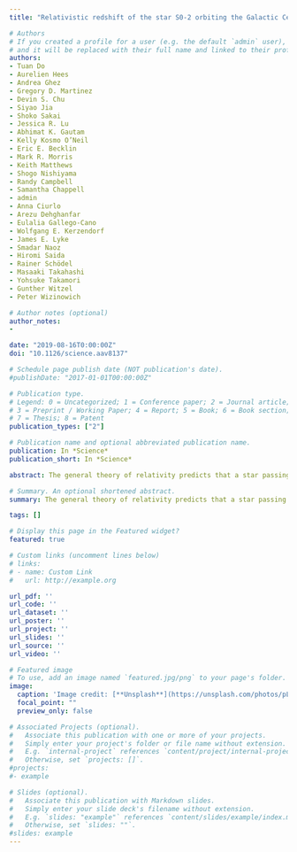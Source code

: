 ```yaml
---
title: "Relativistic redshift of the star S0-2 orbiting the Galactic Center supermassive black hole"

# Authors
# If you created a profile for a user (e.g. the default `admin` user), write the username (folder name) here 
# and it will be replaced with their full name and linked to their profile.
authors:
- Tuan Do
- Aurelien Hees
- Andrea Ghez
- Gregory D. Martinez
- Devin S. Chu
- Siyao Jia
- Shoko Sakai
- Jessica R. Lu
- Abhimat K. Gautam
- Kelly Kosmo O’Neil
- Eric E. Becklin
- Mark R. Morris
- Keith Matthews
- Shogo Nishiyama
- Randy Campbell
- Samantha Chappell
- admin
- Anna Ciurlo
- Arezu Dehghanfar
- Eulalia Gallego-Cano
- Wolfgang E. Kerzendorf
- James E. Lyke
- Smadar Naoz
- Hiromi Saida
- Rainer Schödel
- Masaaki Takahashi
- Yohsuke Takamori
- Gunther Witzel
- Peter Wizinowich

# Author notes (optional)
author_notes:
- 

date: "2019-08-16T0:00:00Z"
doi: "10.1126/science.aav8137"

# Schedule page publish date (NOT publication's date).
#publishDate: "2017-01-01T00:00:00Z"

# Publication type.
# Legend: 0 = Uncategorized; 1 = Conference paper; 2 = Journal article;
# 3 = Preprint / Working Paper; 4 = Report; 5 = Book; 6 = Book section;
# 7 = Thesis; 8 = Patent
publication_types: ["2"]

# Publication name and optional abbreviated publication name.
publication: In *Science*
publication_short: In *Science*

abstract: The general theory of relativity predicts that a star passing close to a supermassive black hole should exhibit a relativistic redshift. In this study, we used observations of the Galactic Center star S0-2 to test this prediction. We combined existing spectroscopic and astrometric measurements from 1995–2017, which cover S0-2’s 16-year orbit, with measurements from March to September 2018, which cover three events during S0-2’s closest approach to the black hole. We detected a combination of special relativistic and gravitational redshift, quantified using the redshift parameter ϒ. Our result, ϒ = 0.88 ± 0.17, is consistent with general relativity (ϒ = 1) and excludes a Newtonian model (ϒ = 0) with a statistical significance of 5σ.

# Summary. An optional shortened abstract.
summary: The general theory of relativity predicts that a star passing close to a supermassive black hole should exhibit a relativistic redshift. We used observations of the Galactic Center 16-year-orbit star S0-2 to test this prediction. We combined the measurements from March to September 2018, which cover three events during S0-2’s closest approach to the black hole with existing measurements from 1995–2017. We detected a combination of special relativistic and gravitational redshift. (See full abstract in the title link)

tags: []

# Display this page in the Featured widget?
featured: true

# Custom links (uncomment lines below)
# links:
# - name: Custom Link
#   url: http://example.org

url_pdf: ''
url_code: ''
url_dataset: ''
url_poster: ''
url_project: ''
url_slides: ''
url_source: ''
url_video: ''

# Featured image
# To use, add an image named `featured.jpg/png` to your page's folder. 
image:
  caption: 'Image credit: [**Unsplash**](https://unsplash.com/photos/pLCdAaMFLTE)'
  focal_point: ""
  preview_only: false

# Associated Projects (optional).
#   Associate this publication with one or more of your projects.
#   Simply enter your project's folder or file name without extension.
#   E.g. `internal-project` references `content/project/internal-project/index.md`.
#   Otherwise, set `projects: []`.
#projects:
#- example

# Slides (optional).
#   Associate this publication with Markdown slides.
#   Simply enter your slide deck's filename without extension.
#   E.g. `slides: "example"` references `content/slides/example/index.md`.
#   Otherwise, set `slides: ""`.
#slides: example
---
```



